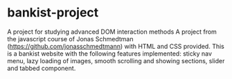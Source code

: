 # bankist-project
A project for studying advanced DOM interaction methods
A project from the javascript course of Jonas Schmedtman (https://github.com/jonasschmedtmann) with HTML and CSS provided.
This is a bankist website with the following features implemented: sticky nav menu, lazy loading of images, smooth scrolling and showing sections, slider and tabbed component.
